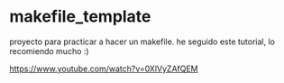 # makefile_template

proyecto para practicar a hacer un makefile.
he seguido este tutorial, lo recomiendo mucho :)

https://www.youtube.com/watch?v=0XlVyZAfQEM